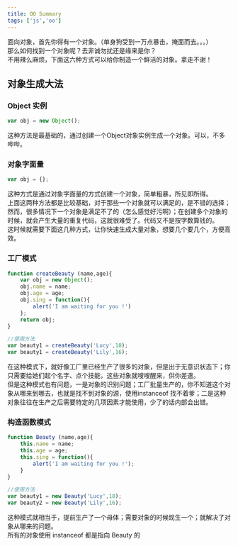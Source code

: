 ```yaml
---
title: OO Summary
tags: ['js','oo']
---
```

面向对象，首先你得有一个对象。（单身狗受到一万点暴击，掩面而去。。。）     
那么如何找到一个对象呢？去非诚勿扰还是缘来是你？   
不用辣么麻烦，下面这六种方式可以给你制造一个鲜活的对象。拿走不谢！

<!-- more -->

## 对象生成大法

### Object 实例

``` js
var obj = new Object();
```

这种方法是最基础的，通过创建一个Object对象实例生成一个对象。可以，不多哔哔。

### 对象字面量

``` js
var obj = {};
```

这种方式是通过对象字面量的方式创建一个对象，简单粗暴，所见即所得。       
上面这两种方法都是比较基础，对于那些一个对象就可以满足的，是不错的选择；然而，很多情况下一个对象是满足不了的（怎么感觉好污啊）；在创建多个对象的时候，就会产生大量的重复代码，这就很难受了。代码又不是按字数算钱的。      
这时候就需要下面这几种方式，让你快速生成大量对象，想要几个要几个，方便高效。

### 工厂模式

``` js
function createBeauty (name,age){
    var obj = new Object();
    obj.name = name;
    obj.age = age;
    obj.sing = function(){
        alert('I am waiting for you !')
    };
    return obj;
}

//使用方法    
var beauty1 = createBeauty('Lucy',18);
var beauty1 = createBeauty('Lily',16);
```
在这种模式下，就好像工厂里已经生产了很多的对象，但是出于无意识状态下；你只需要给她们起个名字、点个技能，这些对象就嗖嗖醒来，供你差遣。     
但是这种模式也有问题，一是对象的识别问题；工厂批量生产的，你不知道这个对象从哪来到哪去，也就是找不到对象的源，使用instanceof 找不着爹；二是这种对象往往在生产之后需要特定的几项因素才能使用，少了的话内部会出错。

### 构造函数模式

``` js
function Beauty (name,age){
    this.name = name;
    this.age = age;
    this.sing = function(){
        alert('I am waiting for you !');
    }
}

//使用方法
var beauty1 = new Beauty('Lucy',18);
var beauty2 = new Beauty('Lily',16);
```

这种模式就相当于，提前生产了一个母体；需要对象的时候现生一个；就解决了对象从哪来的问题。     
所有的对象使用 instanceof 都是指向  Beauty 的
